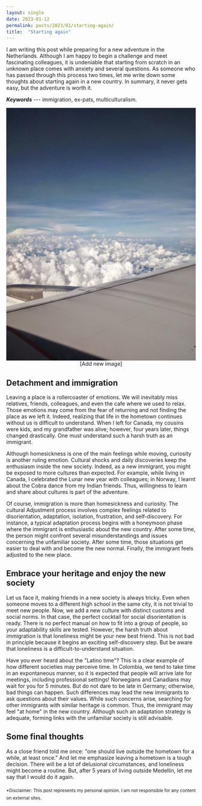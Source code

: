 ```yaml
---
layout: single
date: 2023-01-12
permalink: posts/2023/01/starting-again/
title:  "Starting again"
---
```


I am writing this post while preparing for a new adventure in the Netherlands. Although I am happy to begin a challenge and meet fascinating colleagues, it is undeniable that starting from scratch in an unknown place comes with anxiety and several questions. As someone who has passed through this process two times, let me write down some thoughts about starting again in a new country. In summary, it never gets easy, but the adventure is worth it.

***Keywords*** --- immigration, ex-pats, multiculturalism.

<div style="text-align: center;">
    <img src="/images/airplane.jpg"
        alt="Vista desde avion"
        style="display: block; margin-left: auto; margin-right: auto;" />
    <figcaption>[Add new image]</figcaption>
</div>

## Detachment and immigration

Leaving a place is a rollercoaster of emotions. We will inevitably miss relatives, friends, colleagues, and even the cafe where we used to relax. Those emotions may come from the fear of returning and not finding the place as we left it. Indeed, realizing that life in the hometown continues without us is difficult to understand. When I left for Canada, my cousins were kids, and my grandfather was alive; however, four years later, things changed drastically. One must understand such a harsh truth as an immigrant. 

Although homesickness is one of the main feelings while moving, curiosity is another ruling emotion. Cultural shocks and daily discoveries keep the enthusiasm inside the new society. Indeed, as a new immigrant, you might be exposed to more cultures than expected. For example, while living in Canada, I celebrated the Lunar new year with colleagues; in Norway, I learnt about the Cobra dance from my Indian friends. Thus, willingness to learn and share about cultures is part of the adventure.

Of course, immigration is more than homesickness and curiosity. The cultural Adjustment process involves complex feelings related to disorientation, adaptation, isolation, frustration, and self-discovery. For instance, a typical adaptation process begins with a honeymoon phase where the immigrant is enthusiastic about the new country. After some time, the person might confront several misunderstandings and issues concerning the unfamiliar society. After some time, those situations get easier to deal with and become the new normal. Finally, the immigrant feels adjusted to the new place. 

## Embrace your heritage and enjoy the new society

Let us face it, making friends in a new society is always tricky. Even when someone moves to a different high school in the same city, it is not trivial to meet new people. Now, we add a new culture with distinct customs and social norms. In that case, the perfect cocktail for social disorientation is ready. There is no perfect manual on how to fit into a group of people, so your adaptability skills are tested. However, the harsh truth about immigration is that loneliness might be your new best friend. This is not bad in principle because it begins an exciting self-discovery step. But be aware that loneliness is a difficult-to-understand situation.

Have you ever heard about the "Latino time"? This is a clear example of how different societies may perceive time. In Colombia, we tend to take time in an expontaneous manner, so it is expected that people will arrive late for meetings, including professional settings! Norwegians and Canadians may wait for you for 5 minutes. But do not dare to be late in Germany; otherwise, bad things can happen. Such differences may lead the new immigrants to ask questions about their values. While such concerns arise, searching for other immigrants with similar heritage is common. Thus, the immigrant may feel "at home" in the new country. Although such an adaptation strategy is adequate, forming links with the unfamiliar society is still advisable. 

## Some final thoughts

As a close friend told me once: "one should live outside the hometown for a while, at least once." And let me emphasize leaving a hometown is a tough decision. There will be a lot of delusional circumstances, and loneliness might become a routine. But, after 5 years of living outside Medellin, let me say that I would do it again. 


<sub>*Disclaimer: This post represents my personal opinion. I am not responsible for any content on external sites.</sub> 